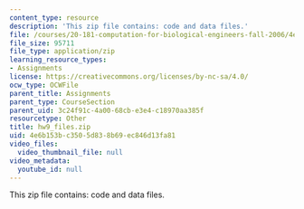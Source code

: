```yaml
---
content_type: resource
description: 'This zip file contains: code and data files.'
file: /courses/20-181-computation-for-biological-engineers-fall-2006/4e6b153bc3505d838b69ec846d13fa81_hw9_files.zip
file_size: 95711
file_type: application/zip
learning_resource_types:
- Assignments
license: https://creativecommons.org/licenses/by-nc-sa/4.0/
ocw_type: OCWFile
parent_title: Assignments
parent_type: CourseSection
parent_uid: 3c24f91c-4a00-68cb-e3e4-c18970aa385f
resourcetype: Other
title: hw9_files.zip
uid: 4e6b153b-c350-5d83-8b69-ec846d13fa81
video_files:
  video_thumbnail_file: null
video_metadata:
  youtube_id: null
---
```

This zip file contains: code and data files.